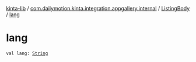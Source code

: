 [kinta-lib](../../index.md) / [com.dailymotion.kinta.integration.appgallery.internal](../index.md) / [ListingBody](index.md) / [lang](./lang.md)

# lang

`val lang: `[`String`](https://kotlinlang.org/api/latest/jvm/stdlib/kotlin/-string/index.html)